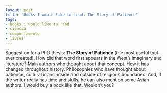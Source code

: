 ```yaml
---
layout: post
title: 'Books I would like to read: The Story of Patience'
tags:
- books i would like to read
- ciência
- comportamento
- livros
---
```


Suggestion for a PhD thesis: **The Story of Patience** (the most useful tool ever created). How did that word first appears in the West’s imaginary and literature? Main authors who thought about that concept. How it has changed throughout history. Philosophies who have thought about patience, cultural icons, inside and outside of religious boundaries. And, if the writer really has time and skills, he can also mention some Asian authors. I would buy a book like that. Wouldn’t you?
